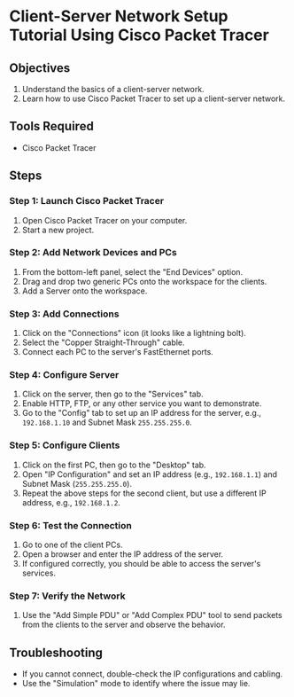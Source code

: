 
# Client-Server Network Setup Tutorial Using Cisco Packet Tracer

## Objectives

1. Understand the basics of a client-server network.
2. Learn how to use Cisco Packet Tracer to set up a client-server network.

## Tools Required

- Cisco Packet Tracer

## Steps

### Step 1: Launch Cisco Packet Tracer

1. Open Cisco Packet Tracer on your computer.
2. Start a new project.

### Step 2: Add Network Devices and PCs

1. From the bottom-left panel, select the "End Devices" option.
2. Drag and drop two generic PCs onto the workspace for the clients.
3. Add a Server onto the workspace.

### Step 3: Add Connections

1. Click on the "Connections" icon (it looks like a lightning bolt).
2. Select the "Copper Straight-Through" cable.
3. Connect each PC to the server's FastEthernet ports.

### Step 4: Configure Server

1. Click on the server, then go to the "Services" tab.
2. Enable HTTP, FTP, or any other service you want to demonstrate.
3. Go to the "Config" tab to set up an IP address for the server, e.g., `192.168.1.10` and Subnet Mask `255.255.255.0`.

### Step 5: Configure Clients

1. Click on the first PC, then go to the "Desktop" tab.
2. Open "IP Configuration" and set an IP address (e.g., `192.168.1.1`) and Subnet Mask (`255.255.255.0`).
3. Repeat the above steps for the second client, but use a different IP address, e.g., `192.168.1.2`.

### Step 6: Test the Connection

1. Go to one of the client PCs.
2. Open a browser and enter the IP address of the server.
3. If configured correctly, you should be able to access the server's services.

### Step 7: Verify the Network

1. Use the "Add Simple PDU" or "Add Complex PDU" tool to send packets from the clients to the server and observe the behavior.

## Troubleshooting

- If you cannot connect, double-check the IP configurations and cabling.
- Use the "Simulation" mode to identify where the issue may lie.

